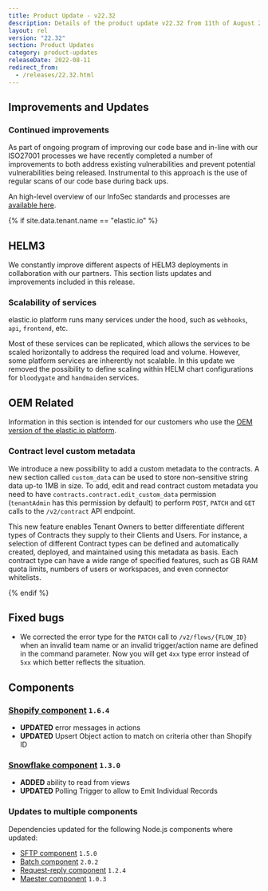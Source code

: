```yaml
---
title: Product Update - v22.32
description: Details of the product update v22.32 from 11th of August 2022.
layout: rel
version: "22.32"
section: Product Updates
category: product-updates
releaseDate: 2022-08-11
redirect_from:
  - /releases/22.32.html
---
```



## Improvements and Updates

### Continued improvements

As part of ongoing program of improving our code base and in-line with our ISO27001
processes we have recently completed a number of improvements to both address existing
vulnerabilities and prevent potential vulnerabilities being released. Instrumental
to this approach is the use of regular scans of our code base during back ups.

An high-level overview of our InfoSec standards and processes are
[available here](/admin/iso27001-certification).

{% if site.data.tenant.name == "elastic.io" %}

## HELM3

We constantly improve different aspects of HELM3 deployments in collaboration
with our partners. This section lists updates and improvements included in this release.

### Scalability of services

elastic.io platform runs many services under the hood, such as `webhooks`, `api`, `frontend`, etc.

Most of these services can be replicated, which allows the services to be scaled
horizontally to address the required load and volume. However, some platform
services are inherently not scalable. In this update we removed the possibility
to define scaling within HELM chart configurations for `bloodygate` and `handmaiden`
services.

## OEM Related

Information in this section is intended for our customers who use the
[OEM version of the elastic.io platform](https://www.elastic.io/saas-embedded-integration/).

### Contract level custom metadata

We introduce a new possibility to add a custom metadata to the contracts. A new
section called `custom_data` can be used to store non-sensitive string data up-to 1MB in
size. To add, edit and read contract custom metadata you need to have
`contracts.contract.edit_custom_data` permission (`tenantAdmin` has this permission
by default) to perform `POST`, `PATCH` and `GET` calls to the `/v2/contract` API endpoint.

This new feature enables Tenant Owners to better differentiate different types
of Contracts they supply to their Clients and Users. For instance, a selection
of different Contract types can be defined and automatically created, deployed,
and maintained using this metadata as basis. Each contract type can have a wide
range of specified features, such as GB RAM quota limits, numbers of users or
workspaces, and even connector whitelists.

{% endif %}

## Fixed bugs

*   We corrected the error type for the `PATCH` call to `/v2/flows/{FLOW_ID}` when an invalid team name or an invalid trigger/action name are defined in the command parameter. Now you will get `4xx` type error instead of `5xx` which better reflects the situation.

## Components

### [Shopify component](/components/shopify) `1.6.4`

*   **UPDATED** error messages in actions
*   **UPDATED** Upsert Object action to match on criteria other than Shopify ID

### [Snowflake component](/components/snowflake) `1.3.0`

*   **ADDED** ability to read from views
*   **UPDATED** Polling Trigger to allow to Emit Individual Records

### Updates to multiple components

Dependencies updated for the following Node.js components where updated:

*   [SFTP component](/components/sftp/) `1.5.0`
*   [Batch component](/components/batch/) `2.0.2`
*   [Request-reply component](/components/request-reply/) `1.2.4`
*   [Maester component](/components/maester/) `1.0.3`
